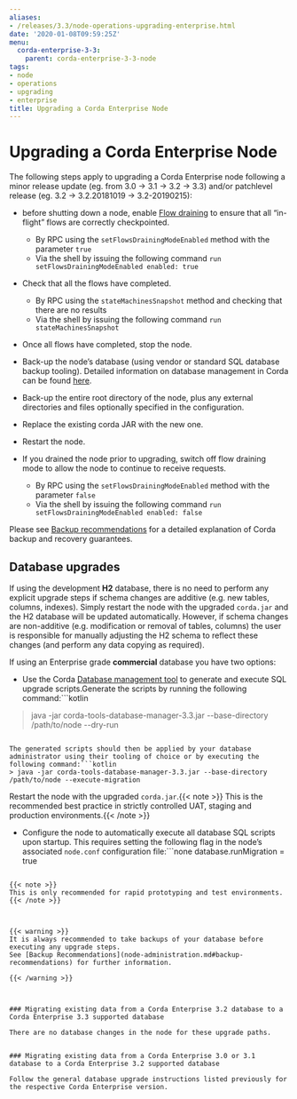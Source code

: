 ```yaml
---
aliases:
- /releases/3.3/node-operations-upgrading-enterprise.html
date: '2020-01-08T09:59:25Z'
menu:
  corda-enterprise-3-3:
    parent: corda-enterprise-3-3-node
tags:
- node
- operations
- upgrading
- enterprise
title: Upgrading a Corda Enterprise Node
---
```



# Upgrading a Corda Enterprise Node

The following steps apply to upgrading a Corda Enterprise node following a minor release update (eg. from 3.0 -> 3.1 -> 3.2 -> 3.3)
and/or patchlevel release (eg. 3.2 -> 3.2.20181019 -> 3.2-20190215):


* before shutting down a node, enable [Flow draining](upgrading-cordapps.md#upgrading-cordapps-flow-drains) to ensure that all “in-flight” flows are correctly checkpointed.
    * By RPC using the `setFlowsDrainingModeEnabled` method with the parameter `true`
    * Via the shell by issuing the following command `run setFlowsDrainingModeEnabled enabled: true`


* Check that all the flows have completed.
    * By RPC using the `stateMachinesSnapshot` method and checking that there are no results
    * Via the shell by issuing the following command `run stateMachinesSnapshot`


* Once all flows have completed, stop the node.
* Back-up the node’s database (using vendor or standard SQL database backup tooling).
Detailed information on database management in Corda can be found [here](database-management.md).
* Back-up the entire root directory of the node, plus any external directories and files optionally specified in the configuration.
* Replace the existing corda JAR with the new one.
* Restart the node.
* If you drained the node prior to upgrading, switch off flow draining mode to allow the node to continue to receive requests.
    * By RPC using the `setFlowsDrainingModeEnabled` method with the parameter `false`
    * Via the shell by issuing the following command `run setFlowsDrainingModeEnabled enabled: false`



Please see [Backup recommendations](node-administration.md#backup-recommendations) for a detailed explanation of Corda backup and recovery guarantees.


## Database upgrades

If using the development **H2** database, there is no need to perform any explicit upgrade steps if schema changes are additive (e.g. new tables, columns, indexes).
Simply restart the node with the upgraded `corda.jar` and the H2 database will be updated automatically.
However, if schema changes are non-additive (e.g. modification or removal of tables, columns) the user is responsible for manually adjusting
the H2 schema to reflect these changes (and perform any data copying as required).

If using an Enterprise grade **commercial** database you have two options:


* Use the Corda [Database management tool](database-management.md#migration-tool) to generate and execute SQL upgrade scripts.Generate the scripts by running the following command:```kotlin
> java -jar corda-tools-database-manager-3.3.jar --base-directory /path/to/node --dry-run
```

The generated scripts should then be applied by your database administrator using their tooling of choice or by executing the following command:```kotlin
> java -jar corda-tools-database-manager-3.3.jar --base-directory /path/to/node --execute-migration
```

Restart the node with the upgraded `corda.jar`.{{< note >}}
This is the recommended best practice in strictly controlled UAT, staging and production environments.{{< /note >}}

* Configure the node to automatically execute all database SQL scripts upon startup.
This requires setting the following flag in the node’s associated `node.conf` configuration file:```none
database.runMigration = true
```

{{< note >}}
This is only recommended for rapid prototyping and test environments.{{< /note >}}



{{< warning >}}
It is always recommended to take backups of your database before executing any upgrade steps.
See [Backup Recommendations](node-administration.md#backup-recommendations) for further information.

{{< /warning >}}



### Migrating existing data from a Corda Enterprise 3.2 database to a Corda Enterprise 3.3 supported database

There are no database changes in the node for these upgrade paths.


### Migrating existing data from a Corda Enterprise 3.0 or 3.1 database to a Corda Enterprise 3.2 supported database

Follow the general database upgrade instructions listed previously for the respective Corda Enterprise version.

